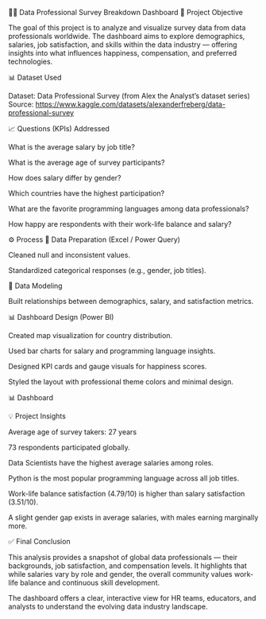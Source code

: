 👩‍💻 Data Professional Survey Breakdown Dashboard
📌 Project Objective

The goal of this project is to analyze and visualize survey data from data professionals worldwide. The dashboard aims to explore demographics, salaries, job satisfaction, and skills within the data industry — offering insights into what influences happiness, compensation, and preferred technologies.

📊 Dataset Used

Dataset: Data Professional Survey (from Alex the Analyst’s dataset series)
Source: https://www.kaggle.com/datasets/alexanderfreberg/data-professional-survey

📈 Questions (KPIs) Addressed

What is the average salary by job title?

What is the average age of survey participants?

How does salary differ by gender?

Which countries have the highest participation?

What are the favorite programming languages among data professionals?

How happy are respondents with their work-life balance and salary?

⚙️ Process
🧹 Data Preparation (Excel / Power Query)

Cleaned null and inconsistent values.

Standardized categorical responses (e.g., gender, job titles).

🧠 Data Modeling

Built relationships between demographics, salary, and satisfaction metrics.

📊 Dashboard Design (Power BI)

Created map visualization for country distribution.

Used bar charts for salary and programming language insights.

Designed KPI cards and gauge visuals for happiness scores.

Styled the layout with professional theme colors and minimal design.

📊 Dashboard

💡 Project Insights

Average age of survey takers: 27 years

73 respondents participated globally.

Data Scientists have the highest average salaries among roles.

Python is the most popular programming language across all job titles.

Work-life balance satisfaction (4.79/10) is higher than salary satisfaction (3.51/10).

A slight gender gap exists in average salaries, with males earning marginally more.

✅ Final Conclusion

This analysis provides a snapshot of global data professionals — their backgrounds, job satisfaction, and compensation levels. It highlights that while salaries vary by role and gender, the overall community values work-life balance and continuous skill development.

The dashboard offers a clear, interactive view for HR teams, educators, and analysts to understand the evolving data industry landscape.
